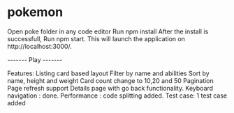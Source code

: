 # pokemon


Open poke folder  in any code editor
Run npm install
After the install is successfull, Run npm start.
This will launch the application on http://localhost:3000/.

------- Play -------



Features:
Listing card based layout
Filter by name and abilities
Sort by name, height and weight
Card count change to 10,20 and 50
Pagination
Page refresh support
Details page with go back functionality.
Keyboard navigation : done.
Performance : code splitting added.
Test case: 1 test case added

